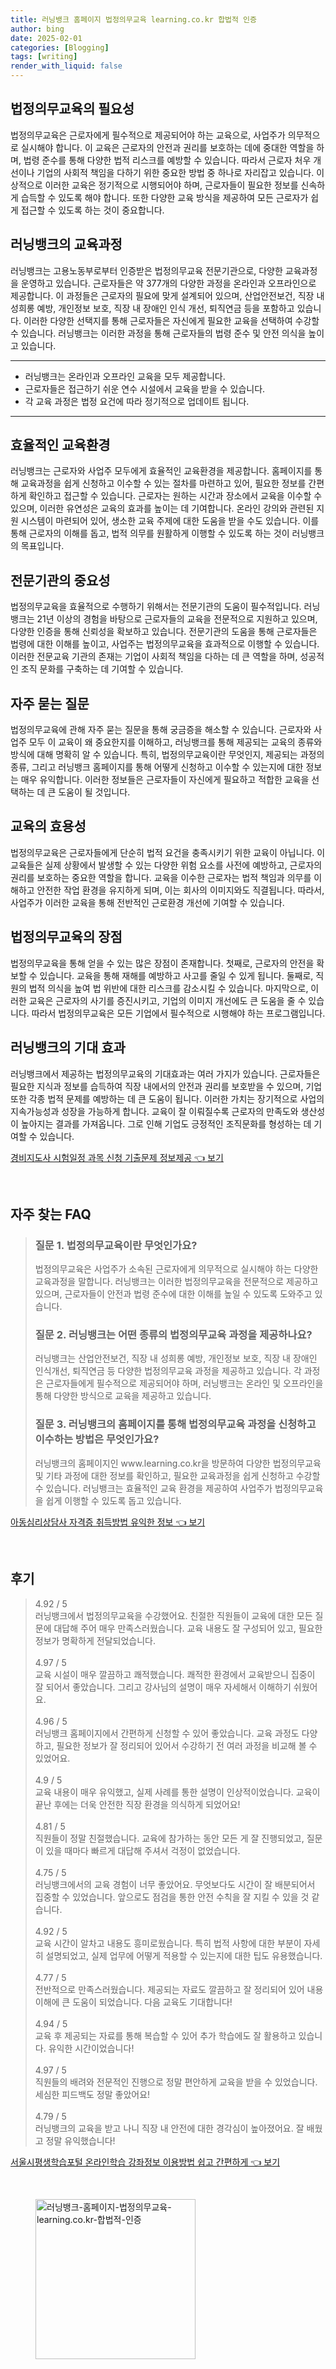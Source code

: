 ```yaml
---
title: 러닝뱅크 홈페이지 법정의무교육 learning.co.kr 합법적 인증
author: bing
date: 2025-02-01
categories: [Blogging]
tags: [writing]
render_with_liquid: false
---
```



<h2 id='법정의무교육의 필요성'>법정의무교육의 필요성</h2>

<p>법정의무교육은 근로자에게 필수적으로 제공되어야 하는 교육으로, 사업주가 의무적으로 실시해야 합니다. 이 교육은 근로자의 안전과 권리를 보호하는 데에 중대한 역할을 하며, 법령 준수를 통해 다양한 법적 리스크를 예방할 수 있습니다. 따라서 근로자 처우 개선이나 기업의 사회적 책임을 다하기 위한 중요한 방법 중 하나로 자리잡고 있습니다. 이상적으로 이러한 교육은 정기적으로 시행되어야 하며, 근로자들이 필요한 정보를 신속하게 습득할 수 있도록 해야 합니다. 또한 다양한 교육 방식을 제공하여 모든 근로자가 쉽게 접근할 수 있도록 하는 것이 중요합니다.</p>

<h2 id='러닝뱅크의 교육과정'>러닝뱅크의 교육과정</h2>

<p>러닝뱅크는 고용노동부로부터 인증받은 법정의무교육 전문기관으로, 다양한 교육과정을 운영하고 있습니다. 근로자들은 약 377개의 다양한 과정을 온라인과 오프라인으로 제공합니다. 이 과정들은 근로자의 필요에 맞게 설계되어 있으며, 산업안전보건, 직장 내 성희롱 예방, 개인정보 보호, 직장 내 장애인 인식 개선, 퇴직연금 등을 포함하고 있습니다. 이러한 다양한 선택지를 통해 근로자들은 자신에게 필요한 교육을 선택하여 수강할 수 있습니다. 러닝뱅크는 이러한 과정을 통해 근로자들의 법령 준수 및 안전 의식을 높이고 있습니다.</p>

<hr />

<ul>
    <li>러닝뱅크는 온라인과 오프라인 교육을 모두 제공합니다.</li>
    <li>근로자들은 접근하기 쉬운 연수 시설에서 교육을 받을 수 있습니다.</li>
    <li>각 교육 과정은 법정 요건에 따라 정기적으로 업데이트 됩니다.</li>
</ul>

<hr />

<h2 id='효율적인 교육환경'>효율적인 교육환경</h2>

<p>러닝뱅크는 근로자와 사업주 모두에게 효율적인 교육환경을 제공합니다. 홈페이지를 통해 교육과정을 쉽게 신청하고 이수할 수 있는 절차를 마련하고 있어, 필요한 정보를 간편하게 확인하고 접근할 수 있습니다. 근로자는 원하는 시간과 장소에서 교육을 이수할 수 있으며, 이러한 유연성은 교육의 효과를 높이는 데 기여합니다. 온라인 강의와 관련된 지원 시스템이 마련되어 있어, 생소한 교육 주제에 대한 도움을 받을 수도 있습니다. 이를 통해 근로자의 이해를 돕고, 법적 의무를 원활하게 이행할 수 있도록 하는 것이 러닝뱅크의 목표입니다.</p>

<h2 id='전문기관의 중요성'>전문기관의 중요성</h2>

<p>법정의무교육을 효율적으로 수행하기 위해서는 전문기관의 도움이 필수적입니다. 러닝뱅크는 21년 이상의 경험을 바탕으로 근로자들의 교육을 전문적으로 지원하고 있으며, 다양한 인증을 통해 신뢰성을 확보하고 있습니다. 전문기관의 도움을 통해 근로자들은 법령에 대한 이해를 높이고, 사업주는 법정의무교육을 효과적으로 이행할 수 있습니다. 이러한 전문교육 기관의 존재는 기업이 사회적 책임을 다하는 데 큰 역할을 하며, 성공적인 조직 문화를 구축하는 데 기여할 수 있습니다.</p>

<h2 id='자주 묻는 질문'>자주 묻는 질문</h2>

<p>법정의무교육에 관해 자주 묻는 질문을 통해 궁금증을 해소할 수 있습니다. 근로자와 사업주 모두 이 교육이 왜 중요한지를 이해하고, 러닝뱅크를 통해 제공되는 교육의 종류와 방식에 대해 명확히 알 수 있습니다. 특히, 법정의무교육이란 무엇인지, 제공되는 과정의 종류, 그리고 러닝뱅크 홈페이지를 통해 어떻게 신청하고 이수할 수 있는지에 대한 정보는 매우 유익합니다. 이러한 정보들은 근로자들이 자신에게 필요하고 적합한 교육을 선택하는 데 큰 도움이 될 것입니다.</p>

<h2 id='교육의 효용성'>교육의 효용성</h2>

<p>법정의무교육은 근로자들에게 단순히 법적 요건을 충족시키기 위한 교육이 아닙니다. 이 교육들은 실제 상황에서 발생할 수 있는 다양한 위험 요소를 사전에 예방하고, 근로자의 권리를 보호하는 중요한 역할을 합니다. 교육을 이수한 근로자는 법적 책임과 의무를 이해하고 안전한 작업 환경을 유지하게 되며, 이는 회사의 이미지와도 직결됩니다. 따라서, 사업주가 이러한 교육을 통해 전반적인 근로환경 개선에 기여할 수 있습니다.</p>

<h2 id='법정의무교육의 장점'>법정의무교육의 장점</h2>

<p>법정의무교육을 통해 얻을 수 있는 많은 장점이 존재합니다. 첫째로, 근로자의 안전을 확보할 수 있습니다. 교육을 통해 재해를 예방하고 사고를 줄일 수 있게 됩니다. 둘째로, 직원의 법적 의식을 높여 법 위반에 대한 리스크를 감소시킬 수 있습니다. 마지막으로, 이러한 교육은 근로자의 사기를 증진시키고, 기업의 이미지 개선에도 큰 도움을 줄 수 있습니다. 따라서 법정의무교육은 모든 기업에서 필수적으로 시행해야 하는 프로그램입니다.</p>

<h2 id='러닝뱅크의 기대 효과'>러닝뱅크의 기대 효과</h2>

<p>러닝뱅크에서 제공하는 법정의무교육의 기대효과는 여러 가지가 있습니다. 근로자들은 필요한 지식과 정보를 습득하여 직장 내에서의 안전과 권리를 보호받을 수 있으며, 기업 또한 각종 법적 문제를 예방하는 데 큰 도움이 됩니다. 이러한 가치는 장기적으로 사업의 지속가능성과 성장을 가능하게 합니다. 교육이 잘 이뤄질수록 근로자의 만족도와 생산성이 높아지는 결과를 가져옵니다. 그로 인해 기업도 긍정적인 조직문화를 형성하는 데 기여할 수 있습니다.</p>


<p><a class="click-button" title="경비지도사 시험일정 과목 신청 기출문제 정보제공" href="https://greenforu.github.io/posts/%EA%B2%BD%EB%B9%84%EC%A7%80%EB%8F%84%EC%82%AC-%EC%8B%9C%ED%97%98%EC%9D%BC%EC%A0%95-%EA%B3%BC%EB%AA%A9-%EC%8B%A0%EC%B2%AD-%EA%B8%B0%EC%B6%9C%EB%AC%B8%EC%A0%9C-%EC%A0%95%EB%B3%B4%EC%A0%9C%EA%B3%B5/" rel="dofollow">경비지도사 시험일정 과목 신청 기출문제 정보제공 👈 보기</a></p><br>
<h2 id='자주_찾는_FAQ'>자주 찾는 FAQ</h2>
<div itemscope="" itemtype="https://schema.org/FAQPage"> 
<blockquote> 
<div itemscope="" itemprop="mainEntity" itemtype="https://schema.org/Question"> 
<h3 itemprop="name">질문 1. 법정의무교육이란 무엇인가요?</h3> 
<div itemscope="" itemprop="acceptedAnswer" itemtype="https://schema.org/Answer"> 
<span itemprop="text"> 
<p>법정의무교육은 사업주가 소속된 근로자에게 의무적으로 실시해야 하는 다양한 교육과정을 말합니다. 러닝뱅크는 이러한 법정의무교육을 전문적으로 제공하고 있으며, 근로자들이 안전과 법령 준수에 대한 이해를 높일 수 있도록 도와주고 있습니다.</p> 
</span> 
</div> 
</div> 

<div itemscope="" itemprop="mainEntity" itemtype="https://schema.org/Question"> 
<h3 itemprop="name">질문 2. 러닝뱅크는 어떤 종류의 법정의무교육 과정을 제공하나요?</h3> 
<div itemscope="" itemprop="acceptedAnswer" itemtype="https://schema.org/Answer"> 
<span itemprop="text"> 
<p>러닝뱅크는 산업안전보건, 직장 내 성희롱 예방, 개인정보 보호, 직장 내 장애인 인식개선, 퇴직연금 등 다양한 법정의무교육 과정을 제공하고 있습니다. 각 과정은 근로자들에게 필수적으로 제공되어야 하며, 러닝뱅크는 온라인 및 오프라인을 통해 다양한 방식으로 교육을 제공하고 있습니다.</p> 
</span> 
</div> 
</div> 

<div itemscope="" itemprop="mainEntity" itemtype="https://schema.org/Question"> 
<h3 itemprop="name">질문 3. 러닝뱅크의 홈페이지를 통해 법정의무교육 과정을 신청하고 이수하는 방법은 무엇인가요?</h3> 
<div itemscope="" itemprop="acceptedAnswer" itemtype="https://schema.org/Answer"> 
<span itemprop="text"> 
<p>러닝뱅크의 홈페이지인 www.learning.co.kr을 방문하여 다양한 법정의무교육 및 기타 과정에 대한 정보를 확인하고, 필요한 교육과정을 쉽게 신청하고 수강할 수 있습니다. 러닝뱅크는 효율적인 교육 환경을 제공하여 사업주가 법정의무교육을 쉽게 이행할 수 있도록 돕고 있습니다.</p> 
</span> 
</div> 
</div> 
</blockquote> 
</div>
<p><a class="click-button" title="아동심리상담사 자격증 취득방법 유익한 정보" href="https://greenforu.github.io/posts/%EC%95%84%EB%8F%99%EC%8B%AC%EB%A6%AC%EC%83%81%EB%8B%B4%EC%82%AC-%EC%9E%90%EA%B2%A9%EC%A6%9D-%EC%B7%A8%EB%93%9D%EB%B0%A9%EB%B2%95-%EC%9C%A0%EC%9D%B5%ED%95%9C-%EC%A0%95%EB%B3%B4/" rel="dofollow">아동심리상담사 자격증 취득방법 유익한 정보 👈 보기</a></p><br>
<h2 id='후기'>후기</h2>
<div itemscope itemtype="https://schema.org/Product">
  <blockquote>
  <div itemprop="review" itemscope itemtype="https://schema.org/Review">
      <div itemprop="reviewRating" itemscope itemtype="https://schema.org/Rating"> <span itemprop="ratingValue">4.92</span> / <span itemprop="bestRating">5</span> </div>
      <span itemprop="reviewBody">러닝뱅크에서 법정의무교육을 수강했어요. 친절한 직원들이 교육에 대한 모든 질문에 대답해 주어 매우 만족스러웠습니다. 교육 내용도 잘 구성되어 있고, 필요한 정보가 명확하게 전달되었습니다.</span>
  </div>
  <br>
  <div itemprop="review" itemscope itemtype="https://schema.org/Review">
      <div itemprop="reviewRating" itemscope itemtype="https://schema.org/Rating"> <span itemprop="ratingValue">4.97</span> / <span itemprop="bestRating">5</span> </div>
      <span itemprop="reviewBody">교육 시설이 매우 깔끔하고 쾌적했습니다. 쾌적한 환경에서 교육받으니 집중이 잘 되어서 좋았습니다. 그리고 강사님의 설명이 매우 자세해서 이해하기 쉬웠어요.</span>
  </div>
  <br>
  <div itemprop="review" itemscope itemtype="https://schema.org/Review">
      <div itemprop="reviewRating" itemscope itemtype="https://schema.org/Rating"> <span itemprop="ratingValue">4.96</span> / <span itemprop="bestRating">5</span> </div>
      <span itemprop="reviewBody">러닝뱅크 홈페이지에서 간편하게 신청할 수 있어 좋았습니다. 교육 과정도 다양하고, 필요한 정보가 잘 정리되어 있어서 수강하기 전 여러 과정을 비교해 볼 수 있었어요.</span>
  </div>
  <br>
  <div itemprop="review" itemscope itemtype="https://schema.org/Review">
      <div itemprop="reviewRating" itemscope itemtype="https://schema.org/Rating"> <span itemprop="ratingValue">4.9</span> / <span itemprop="bestRating">5</span> </div>
      <span itemprop="reviewBody">교육 내용이 매우 유익했고, 실제 사례를 통한 설명이 인상적이었습니다. 교육이 끝난 후에는 더욱 안전한 직장 환경을 의식하게 되었어요!</span>
  </div>
  <br>
  <div itemprop="review" itemscope itemtype="https://schema.org/Review">
      <div itemprop="reviewRating" itemscope itemtype="https://schema.org/Rating"> <span itemprop="ratingValue">4.81</span> / <span itemprop="bestRating">5</span> </div>
      <span itemprop="reviewBody">직원들이 정말 친절했습니다. 교육에 참가하는 동안 모든 게 잘 진행되었고, 질문이 있을 때마다 빠르게 대답해 주셔서 걱정이 없었습니다.</span>
  </div>
  <br>
  <div itemprop="review" itemscope itemtype="https://schema.org/Review">
      <div itemprop="reviewRating" itemscope itemtype="https://schema.org/Rating"> <span itemprop="ratingValue">4.75</span> / <span itemprop="bestRating">5</span> </div>
      <span itemprop="reviewBody">러닝뱅크에서의 교육 경험이 너무 좋았어요. 무엇보다도 시간이 잘 배분되어서 집중할 수 있었습니다. 앞으로도 점검을 통한 안전 수칙을 잘 지킬 수 있을 것 같습니다.</span>
  </div>
  <br>
  <div itemprop="review" itemscope itemtype="https://schema.org/Review">
      <div itemprop="reviewRating" itemscope itemtype="https://schema.org/Rating"> <span itemprop="ratingValue">4.92</span> / <span itemprop="bestRating">5</span> </div>
      <span itemprop="reviewBody">교육 시간이 알차고 내용도 흥미로웠습니다. 특히 법적 사항에 대한 부분이 자세히 설명되었고, 실제 업무에 어떻게 적용할 수 있는지에 대한 팁도 유용했습니다.</span>
  </div>
  <br>
  <div itemprop="review" itemscope itemtype="https://schema.org/Review">
      <div itemprop="reviewRating" itemscope itemtype="https://schema.org/Rating"> <span itemprop="ratingValue">4.77</span> / <span itemprop="bestRating">5</span> </div>
      <span itemprop="reviewBody">전반적으로 만족스러웠습니다. 제공되는 자료도 깔끔하고 잘 정리되어 있어 내용 이해에 큰 도움이 되었습니다. 다음 교육도 기대합니다!</span>
  </div>
  <br>
  <div itemprop="review" itemscope itemtype="https://schema.org/Review">
      <div itemprop="reviewRating" itemscope itemtype="https://schema.org/Rating"> <span itemprop="ratingValue">4.94</span> / <span itemprop="bestRating">5</span> </div>
      <span itemprop="reviewBody">교육 후 제공되는 자료를 통해 복습할 수 있어 추가 학습에도 잘 활용하고 있습니다. 유익한 시간이었습니다!</span>
  </div>
  <br>
  <div itemprop="review" itemscope itemtype="https://schema.org/Review">
      <div itemprop="reviewRating" itemscope itemtype="https://schema.org/Rating"> <span itemprop="ratingValue">4.97</span> / <span itemprop="bestRating">5</span> </div>
      <span itemprop="reviewBody">직원들의 배려와 전문적인 진행으로 정말 편안하게 교육을 받을 수 있었습니다. 세심한 피드백도 정말 좋았어요!</span>
  </div>
  <br>
  <div itemprop="review" itemscope itemtype="https://schema.org/Review">
      <div itemprop="reviewRating" itemscope itemtype="https://schema.org/Rating"> <span itemprop="ratingValue">4.79</span> / <span itemprop="bestRating">5</span> </div>
      <span itemprop="reviewBody">러닝뱅크의 교육을 받고 나니 직장 내 안전에 대한 경각심이 높아졌어요. 잘 배웠고 정말 유익했습니다!</span>
  </div>
  </blockquote>
</div>
<p><a class="click-button" title="서울시평생학습포털 온라인학습 강좌정보 이용방법 쉽고 간편하게" href="https://greenforu.github.io/posts/%EC%84%9C%EC%9A%B8%EC%8B%9C%ED%8F%89%EC%83%9D%ED%95%99%EC%8A%B5%ED%8F%AC%ED%84%B8-%EC%98%A8%EB%9D%BC%EC%9D%B8%ED%95%99%EC%8A%B5-%EA%B0%95%EC%A2%8C%EC%A0%95%EB%B3%B4-%EC%9D%B4%EC%9A%A9%EB%B0%A9%EB%B2%95-%EC%89%BD%EA%B3%A0-%EA%B0%84%ED%8E%B8%ED%95%98%EA%B2%8C/" rel="dofollow">서울시평생학습포털 온라인학습 강좌정보 이용방법 쉽고 간편하게 👈 보기</a></p><br>
<figure class="image"><img src="https://greenforu.github.io/assets/img/thumbnail/러닝뱅크-홈페이지-법정의무교육-learning.co.kr-합법적-인증.webp" alt="러닝뱅크-홈페이지-법정의무교육-learning.co.kr-합법적-인증" width="256" height="256"></figure>